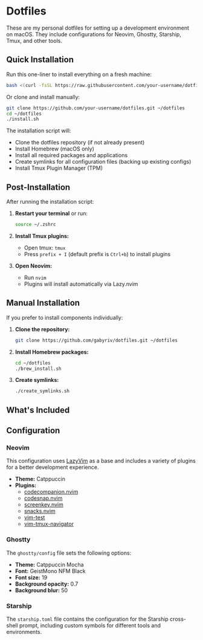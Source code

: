 # Dotfiles

These are my personal dotfiles for setting up a development environment on macOS. They include configurations for Neovim, Ghostty, Starship, Tmux, and other tools.

## Quick Installation

Run this one-liner to install everything on a fresh machine:

```bash
bash <(curl -fsSL https://raw.githubusercontent.com/your-username/dotfiles/main/install.sh)
```

Or clone and install manually:

```bash
git clone https://github.com/your-username/dotfiles.git ~/dotfiles
cd ~/dotfiles
./install.sh
```

The installation script will:

- Clone the dotfiles repository (if not already present)
- Install Homebrew (macOS only)
- Install all required packages and applications
- Create symlinks for all configuration files (backing up existing configs)
- Install Tmux Plugin Manager (TPM)

## Post-Installation

After running the installation script:

1. **Restart your terminal** or run:

   ```bash
   source ~/.zshrc
   ```

2. **Install Tmux plugins:**
   - Open tmux: `tmux`
   - Press `prefix + I` (default prefix is `Ctrl+b`) to install plugins

3. **Open Neovim:**
   - Run `nvim`
   - Plugins will install automatically via Lazy.nvim

## Manual Installation

If you prefer to install components individually:

1. **Clone the repository:**

   ```bash
   git clone https://github.com/gabyriv/dotfiles.git ~/dotfiles
   ```

2. **Install Homebrew packages:**

   ```bash
   cd ~/dotfiles
   ./brew_install.sh
   ```

3. **Create symlinks:**

   ```bash
   ./create_symlinks.sh
   ```

## What's Included

## Configuration

### Neovim

This configuration uses [LazyVim](https://lazyvim.github.io/) as a base and includes a variety of plugins for a better development experience.

- **Theme:** Catppuccin
- **Plugins:**
  - [codecompanion.nvim](https://github.com/olimorris/codecompanion.nvim)
  - [codesnap.nvim](https://github.com/mistricky/codesnap.nvim)
  - [screenkey.nvim](https://github.com/NStefan002/screenkey.nvim)
  - [snacks.nvim](https://www.google.com/search?q=https://github.com/mrded/snacks.nvim)
  - [vim-test](https://github.com/vim-test/vim-test)
  - [vim-tmux-navigator](https://github.com/christoomey/vim-tmux-navigator)

### Ghostty

The `ghostty/config` file sets the following options:

- **Theme:** Catppuccin Mocha
- **Font:** GeistMono NFM Black
- **Font size:** 19
- **Background opacity:** 0.7
- **Background blur:** 50

### Starship

The `starship.toml` file contains the configuration for the Starship cross-shell prompt, including custom symbols for different tools and environments.
